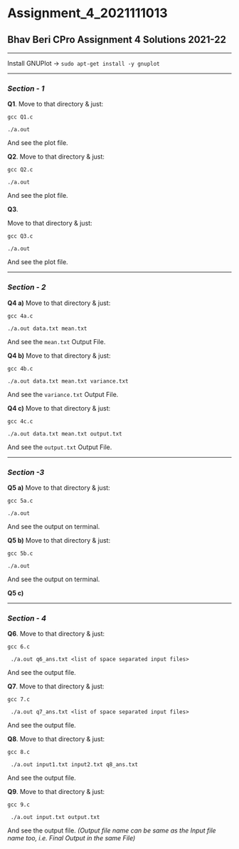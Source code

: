 # Assignment_4_2021111013
## Bhav Beri CPro Assignment 4 Solutions 2021-22
----
Install GNUPlot -> ``` sudo apt-get install -y gnuplot ```

----
### _Section - 1_
**Q1**. Move to that directory & just:

``` gcc Q1.c ```

``` ./a.out ```

And see the plot file.

**Q2**. Move to that  directory & just:

``` gcc Q2.c ```

``` ./a.out ```

And see the plot file.

**Q3**. 

Move to that  directory & just:

``` gcc Q3.c ```

``` ./a.out ```

And see the plot file.

----
### _Section - 2_
**Q4 a)** Move to that directory & just:

```gcc 4a.c ```

```./a.out data.txt mean.txt ```

And see the ```mean.txt``` Output File.

**Q4 b)** Move to that directory & just:

```gcc 4b.c ```

```./a.out data.txt mean.txt variance.txt```

And see the ```variance.txt``` Output File.

**Q4 c)** Move to that directory & just:

```gcc 4c.c ```

```./a.out data.txt mean.txt output.txt```

And see the ```output.txt``` Output File.

----
### _Section -3_

**Q5 a)** Move to that  directory & just:

``` gcc 5a.c ```

``` ./a.out ```

And see the output on terminal.

**Q5 b)** Move to that  directory & just:

``` gcc 5b.c ```

``` ./a.out ```

And see the output on terminal.

**Q5 c)**

----
### _Section - 4_

**Q6**. Move to that directory & just:

``` gcc 6.c ```

``` ./a.out q6_ans.txt <list of space separated input files>```

And see the output file.

**Q7**. Move to that  directory & just:

``` gcc 7.c ```

``` ./a.out q7_ans.txt <list of space separated input files>```

And see the output file.

**Q8**. Move to that  directory & just:

``` gcc 8.c ```

``` ./a.out input1.txt input2.txt q8_ans.txt```

And see the output file.

**Q9**. Move to that  directory & just:

``` gcc 9.c ```

``` ./a.out input.txt output.txt```

And see the output file. _(Output file name can be same as the Input file name too, i.e. Final Output in the same File)_